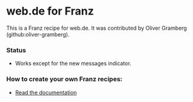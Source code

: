 # web.de for Franz
This is a Franz recipe for web.de. It was contributed by Oliver Gramberg (github:oliver-gramberg).

### Status
* Works except for the new messages indicator.

### How to create your own Franz recipes:
* [Read the documentation](https://github.com/meetfranz/plugins)
